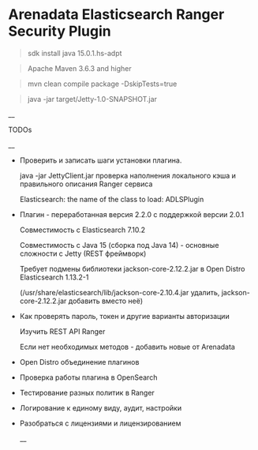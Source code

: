 # Arenadata Elasticsearch Ranger Security Plugin

> sdk install java 15.0.1.hs-adpt

> Apache Maven 3.6.3 and higher

> mvn clean compile package -DskipTests=true

> java -jar target/Jetty-1.0-SNAPSHOT.jar

__

TODOs

__

+ Проверить и записать шаги установки плагина.
  
  java -jar JettyClient.jar проверка наполнения локального кэша и правильного описания Ranger сервиса

  Elasticsearch: the name of the class to load: ADLSPlugin

+ Плагин - переработанная версия 2.2.0 c поддержкой версии 2.0.1
  
  Совместимость с Elasticsearch 7.10.2
  
  Совместимость с Java 15 (сборка под Java 14) - основные сложности с Jetty (REST фреймворк)
  
  Требует подмены библиотеки jackson-core-2.12.2.jar в Open Distro Elasticsearch 1.13.2-1
  
  (/usr/share/elasticsearch/lib/jackson-core-2.10.4.jar удалить, jackson-core-2.12.2.jar добавить вместо неё)

+ Как проверять пароль, токен и другие варианты авторизации
  
  Изучить REST API Ranger
  
  Если нет необходимых методов - добавить новые от Arenadata

+ Open Distro объединение плагинов
  
+ Проверка работы плагина в OpenSearch

+ Тестирование разных политик в Ranger

+ Логирование к единому виду, аудит, настройки

+ Разобраться с лицензиями и лицензированием
  
  __ 
